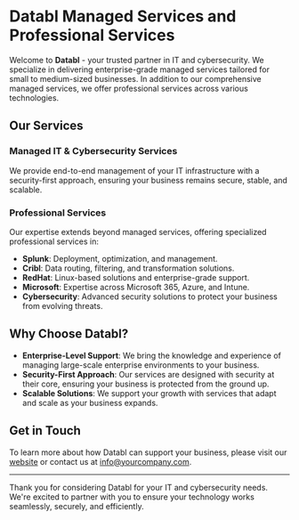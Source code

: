 # Databl Managed Services and Professional Services

Welcome to **Databl** - your trusted partner in IT and cybersecurity. We specialize in delivering enterprise-grade managed services tailored for small to medium-sized businesses. In addition to our comprehensive managed services, we offer professional services across various technologies.

## Our Services

### Managed IT & Cybersecurity Services
We provide end-to-end management of your IT infrastructure with a security-first approach, ensuring your business remains secure, stable, and scalable.

### Professional Services
Our expertise extends beyond managed services, offering specialized professional services in:
- **Splunk**: Deployment, optimization, and management.
- **Cribl**: Data routing, filtering, and transformation solutions.
- **RedHat**: Linux-based solutions and enterprise-grade support.
- **Microsoft**: Expertise across Microsoft 365, Azure, and Intune.
- **Cybersecurity**: Advanced security solutions to protect your business from evolving threats.

## Why Choose Databl?

- **Enterprise-Level Support**: We bring the knowledge and experience of managing large-scale enterprise environments to your business.
- **Security-First Approach**: Our services are designed with security at their core, ensuring your business is protected from the ground up.
- **Scalable Solutions**: We support your growth with services that adapt and scale as your business expands.

## Get in Touch

To learn more about how Databl can support your business, please visit our [website](https://databl.com.au) or contact us at [info@yourcompany.com](mailto:connect@databl.io).

---

Thank you for considering Databl for your IT and cybersecurity needs. We're excited to partner with you to ensure your technology works seamlessly, securely, and efficiently.
